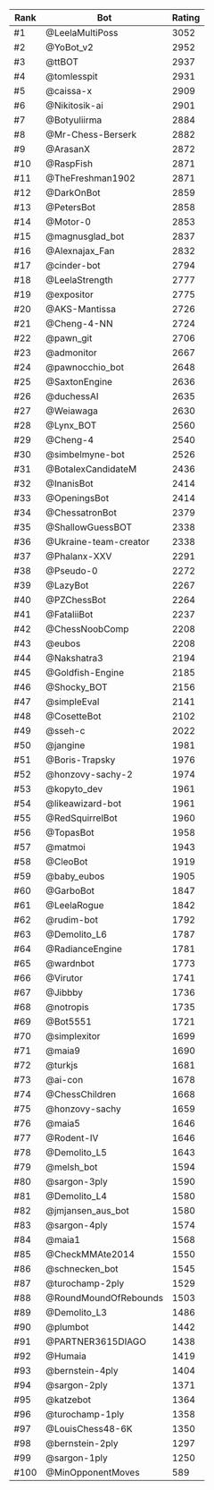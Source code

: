Rank|Bot|Rating
---|---|---
#1|@LeelaMultiPoss|3052
#2|@YoBot_v2|2952
#3|@ttBOT|2937
#4|@tomlesspit|2931
#5|@caissa-x|2909
#6|@Nikitosik-ai|2901
#7|@Botyuliirma|2884
#8|@Mr-Chess-Berserk|2882
#9|@ArasanX|2872
#10|@RaspFish|2871
#11|@TheFreshman1902|2871
#12|@DarkOnBot|2859
#13|@PetersBot|2858
#14|@Motor-0|2853
#15|@magnusglad_bot|2837
#16|@Alexnajax_Fan|2832
#17|@cinder-bot|2794
#18|@LeelaStrength|2777
#19|@expositor|2775
#20|@AKS-Mantissa|2726
#21|@Cheng-4-NN|2724
#22|@pawn_git|2706
#23|@admonitor|2667
#24|@pawnocchio_bot|2648
#25|@SaxtonEngine|2636
#26|@duchessAI|2635
#27|@Weiawaga|2630
#28|@Lynx_BOT|2560
#29|@Cheng-4|2540
#30|@simbelmyne-bot|2526
#31|@BotalexCandidateM|2436
#32|@InanisBot|2414
#33|@OpeningsBot|2414
#34|@ChessatronBot|2379
#35|@ShallowGuessBOT|2338
#36|@Ukraine-team-creator|2338
#37|@Phalanx-XXV|2291
#38|@Pseudo-0|2272
#39|@LazyBot|2267
#40|@PZChessBot|2264
#41|@FataliiBot|2237
#42|@ChessNoobComp|2208
#43|@eubos|2208
#44|@Nakshatra3|2194
#45|@Goldfish-Engine|2185
#46|@Shocky_BOT|2156
#47|@simpleEval|2141
#48|@CosetteBot|2102
#49|@sseh-c|2022
#50|@jangine|1981
#51|@Boris-Trapsky|1976
#52|@honzovy-sachy-2|1974
#53|@kopyto_dev|1961
#54|@likeawizard-bot|1961
#55|@RedSquirrelBot|1960
#56|@TopasBot|1958
#57|@matmoi|1943
#58|@CleoBot|1919
#59|@baby_eubos|1905
#60|@GarboBot|1847
#61|@LeelaRogue|1842
#62|@rudim-bot|1792
#63|@Demolito_L6|1787
#64|@RadianceEngine|1781
#65|@wardnbot|1773
#66|@Virutor|1741
#67|@Jibbby|1736
#68|@notropis|1735
#69|@Bot5551|1721
#70|@simplexitor|1699
#71|@maia9|1690
#72|@turkjs|1681
#73|@ai-con|1678
#74|@ChessChildren|1668
#75|@honzovy-sachy|1659
#76|@maia5|1646
#77|@Rodent-IV|1646
#78|@Demolito_L5|1643
#79|@melsh_bot|1594
#80|@sargon-3ply|1590
#81|@Demolito_L4|1580
#82|@jmjansen_aus_bot|1580
#83|@sargon-4ply|1574
#84|@maia1|1568
#85|@CheckMMAte2014|1550
#86|@schnecken_bot|1545
#87|@turochamp-2ply|1529
#88|@RoundMoundOfRebounds|1503
#89|@Demolito_L3|1486
#90|@plumbot|1442
#91|@PARTNER3615DIAGO|1438
#92|@Humaia|1419
#93|@bernstein-4ply|1404
#94|@sargon-2ply|1371
#95|@katzebot|1364
#96|@turochamp-1ply|1358
#97|@LouisChess48-6K|1350
#98|@bernstein-2ply|1297
#99|@sargon-1ply|1250
#100|@MinOpponentMoves|589
